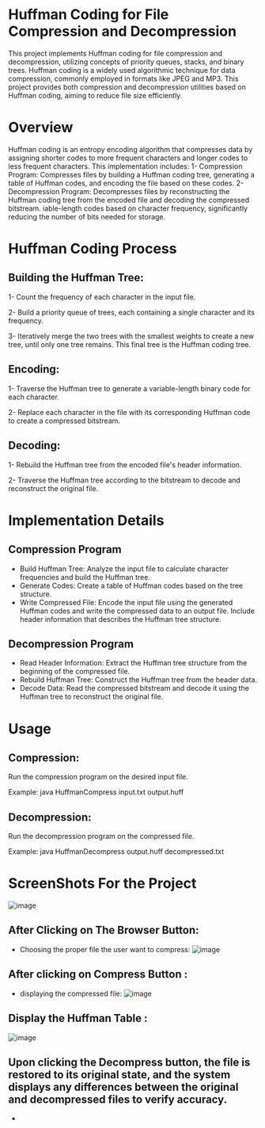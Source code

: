 # Huffman Coding for File Compression and Decompression
This project implements Huffman coding for file compression and decompression, utilizing concepts of priority queues, stacks, and binary trees. Huffman coding is a widely used algorithmic technique for data compression, commonly employed in formats like JPEG and MP3. This project provides both compression and decompression utilities based on Huffman coding, aiming to reduce file size efficiently.

# Overview
Huffman coding is an entropy encoding algorithm that compresses data by assigning shorter codes to more frequent characters and longer codes to less frequent characters.
This implementation includes:
 1- Compression Program: Compresses files by building a Huffman coding tree, generating a table of Huffman codes, and encoding the file based on these codes.
 2- Decompression Program: Decompresses files by reconstructing the Huffman coding tree from the encoded file and decoding the compressed bitstream.
iable-length codes based on character frequency, significantly reducing the number of bits needed for storage.

# Huffman Coding Process
## Building the Huffman Tree: 
1- Count the frequency of each character in the input file.

2- Build a priority queue of trees, each containing a single character and its frequency.

3- Iteratively merge the two trees with the smallest weights to create a new tree, until only one tree remains. This final tree is the Huffman coding tree.
## Encoding:
1- Traverse the Huffman tree to generate a variable-length binary code for each character.

2- Replace each character in the file with its corresponding Huffman code to create a compressed bitstream.
## Decoding:
1- Rebuild the Huffman tree from the encoded file's header information.

2- Traverse the Huffman tree according to the bitstream to decode and reconstruct the original file.
# Implementation Details
## Compression Program
- Build Huffman Tree: Analyze the input file to calculate character frequencies and build the Huffman tree.
- Generate Codes: Create a table of Huffman codes based on the tree structure.
- Write Compressed File: Encode the input file using the generated Huffman codes and write the compressed data to an output file. Include header information that describes the Huffman tree structure.
## Decompression Program
- Read Header Information: Extract the Huffman tree structure from the beginning of the compressed file.
- Rebuild Huffman Tree: Construct the Huffman tree from the header data.
- Decode Data: Read the compressed bitstream and decode it using the Huffman tree to reconstruct the original file.
# Usage
## Compression:
Run the compression program on the desired input file.

Example: java HuffmanCompress input.txt output.huff
## Decompression:

Run the decompression program on the compressed file.

Example: java HuffmanDecompress output.huff decompressed.txt
# ScreenShots For the Project
![image](https://github.com/user-attachments/assets/dd55fcd3-5eb6-4b83-9f19-221f8567d7f0)
## After Clicking on The Browser Button:
- Choosing the proper file the user want to compress:
![image](https://github.com/user-attachments/assets/09fc71d1-42e0-4f6e-8d97-881f0efc0524)
## After clicking on Compress Button :
- displaying the compressed file:
 ![image](https://github.com/user-attachments/assets/65b84e4d-a370-4b3e-8a59-13e990b468d5)
## Display the Huffman Table :
![image](https://github.com/user-attachments/assets/b81fa18d-3964-4492-8fcf-476bc8f67b84)
## Upon clicking the Decompress button, the file is restored to its original state, and the system displays any differences between the original and decompressed files to verify accuracy.


- 

